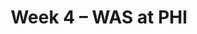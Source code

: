 ---
layout: game
title: Week 4 – WAS at PHI
season: 2023
game_id: 2023_04_WAS_PHI
away_team: WAS
home_team: PHI
---